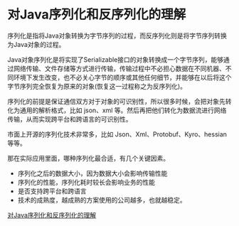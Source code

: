 
# 对Java序列化和反序列化的理解

序列化是指将Java对象转换为字节序列的过程，而反序列化则是将字节序列转换为Java对象的过程。  

Java对象序列化是将实现了Serializable接口的对象转换成一个字节序列，能够通过网络传输、文件存储等方式进行传输，传输过程中不必担心数据在不同机器、不同环境下发生改变，也不必关心字节的顺序或其他任何细节，并能够在以后将这个字节序列完全恢复为原来的对象(恢复这一过程称之为反序列化)。

序列化的前提是保证通信双方对于对象的可识别性，所以很多时候，会把对象先转化为通用的解析格式，比如 json、xml 等。然后再把他们转化为数据流进行网络传输，从而实现跨平台和跨语言的可识别性。

市面上开源的序列化技术非常多，比如 Json、Xml、Protobuf、Kyro、hessian 等等。 

那在实际应用里面，哪种序列化最合适，有几个关键因素。  
* 序列化之后的数据大小，因为数据大小会影响传输性能
* 序列化的性能，序列化耗时较长会影响业务的性能
* 是否支持跨平台和跨语言
* 技术的成熟度，越成熟的方案使用的公司越多，也就越稳定。

[对Java序列化和反序列化的理解](https://github.com/ProgrammerGoGo/document/blob/main/Java%E5%9F%BA%E7%A1%80/%E5%9F%BA%E7%A1%80/%E5%AF%B9Java%E5%BA%8F%E5%88%97%E5%8C%96%E5%92%8C%E5%8F%8D%E5%BA%8F%E5%88%97%E5%8C%96%E7%9A%84%E7%90%86%E8%A7%A3.md)






